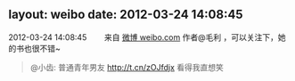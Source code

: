 layout: weibo
date: 2012-03-24 14:08:45
---
2012-03-24 14:08:45  &nbsp;&nbsp;&nbsp;&nbsp;&nbsp;&nbsp; 来自 <a href="http://weibo.com/" rel="nofollow">微博 weibo.com</a>
作者@毛利 ，可以关注下，她的书也很不错~
>  @小齿: 普通青年男友 http://t.cn/zOJfdjx  看得我直想笑 ​​​

